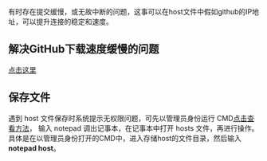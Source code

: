 有时存在提交缓慢，或无故中断的问题，这事可以在host文件中假如github的IP地址，可以提升连接的稳定和速度。
## 解决GitHub下载速度缓慢的问题
[点击这里](https://www.jianshu.com/p/0493dcc15d6f)
## 保存文件
遇到 host 文件保存时系统提示无权限问题，可先以管理员身份运行 CMD[点击查看方法](http://www.somode.com/jiaocheng/3177.html)，
输入 notepad 调出记事本，在记事本中打开 hosts 文件，再进行操作。具体是在以管理员身份打开的CMD中，进入存储host的文件目录，然后输入**notepad host**。
